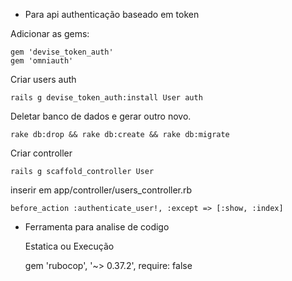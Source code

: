 - Para api authenticação baseado em token

Adicionar as gems:

    gem 'devise_token_auth'
    gem 'omniauth'

Criar users auth

    rails g devise_token_auth:install User auth

Deletar banco de dados e gerar outro novo.

    rake db:drop && rake db:create && rake db:migrate

Criar controller

    rails g scaffold_controller User

inserir em app/controller/users_controller.rb

    before_action :authenticate_user!, :except => [:show, :index]
    
- Ferramenta para analise de codigo

  Estatica ou Execução

    gem 'rubocop', '~> 0.37.2', require: false
 
 